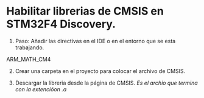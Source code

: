 # Habilitar librerias de CMSIS en STM32F4 Discovery.
 1. Paso:
 Añadir las directivas en el IDE o en el entorno que se esta trabajando.<br>
 
 ARM_MATH_CM4
 
 2. Crear una carpeta en el proyecto para colocar el archivo de CMSIS.
 
 3. Descargar la libreria desde la página de CMSIS. 
 *Es el archio que termina con la extencióon .a*
